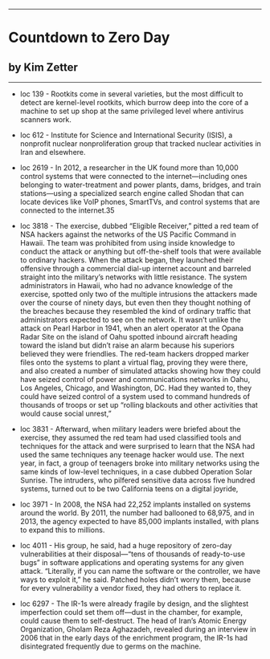 
---
#  Countdown to Zero Day
## by Kim Zetter
---

 - loc 139 - Rootkits come in several varieties, but the most difficult to detect are kernel-level rootkits, which burrow deep into the core of a machine to set up shop at the same privileged level where antivirus scanners work.

 - loc 612 - Institute for Science and International Security (ISIS), a nonprofit nuclear nonproliferation group that tracked nuclear activities in Iran and elsewhere.

 - loc 2619 - In 2012, a researcher in the UK found more than 10,000 control systems that were connected to the internet—including ones belonging to water-treatment and power plants, dams, bridges, and train stations—using a specialized search engine called Shodan that can locate devices like VoIP phones, SmartTVs, and control systems that are connected to the internet.35

 - loc 3818 - The exercise, dubbed “Eligible Receiver,” pitted a red team of NSA hackers against the networks of the US Pacific Command in Hawaii. The team was prohibited from using inside knowledge to conduct the attack or anything but off-the-shelf tools that were available to ordinary hackers. When the attack began, they launched their offensive through a commercial dial-up internet account and barreled straight into the military’s networks with little resistance. The system administrators in Hawaii, who had no advance knowledge of the exercise, spotted only two of the multiple intrusions the attackers made over the course of ninety days, but even then they thought nothing of the breaches because they resembled the kind of ordinary traffic that administrators expected to see on the network. It wasn’t unlike the attack on Pearl Harbor in 1941, when an alert operator at the Opana Radar Site on the island of Oahu spotted inbound aircraft heading toward the island but didn’t raise an alarm because his superiors believed they were friendlies. The red-team hackers dropped marker files onto the systems to plant a virtual flag, proving they were there, and also created a number of simulated attacks showing how they could have seized control of power and communications networks in Oahu, Los Angeles, Chicago, and Washington, DC. Had they wanted to, they could have seized control of a system used to command hundreds of thousands of troops or set up “rolling blackouts and other activities that would cause social unrest,”

 - loc 3831 - Afterward, when military leaders were briefed about the exercise, they assumed the red team had used classified tools and techniques for the attack and were surprised to learn that the NSA had used the same techniques any teenage hacker would use. The next year, in fact, a group of teenagers broke into military networks using the same kinds of low-level techniques, in a case dubbed Operation Solar Sunrise. The intruders, who pilfered sensitive data across five hundred systems, turned out to be two California teens on a digital joyride,

 - loc 3971 - In 2008, the NSA had 22,252 implants installed on systems around the world. By 2011, the number had ballooned to 68,975, and in 2013, the agency expected to have 85,000 implants installed, with plans to expand this to millions.

 - loc 4011 - His group, he said, had a huge repository of zero-day vulnerabilities at their disposal—“tens of thousands of ready-to-use bugs” in software applications and operating systems for any given attack. “Literally, if you can name the software or the controller, we have ways to exploit it,” he said. Patched holes didn’t worry them, because for every vulnerability a vendor fixed, they had others to replace it.

 - loc 6297 - The IR-1s were already fragile by design, and the slightest imperfection could set them off—dust in the chamber, for example, could cause them to self-destruct. The head of Iran’s Atomic Energy Organization, Gholam Reza Aghazadeh, revealed during an interview in 2006 that in the early days of the enrichment program, the IR-1s had disintegrated frequently due to germs on the machine.

